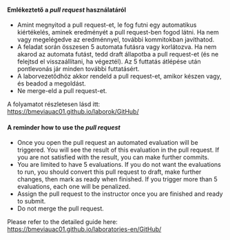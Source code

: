 #### Emlékeztető a _pull request_ használatáról

- Amint megnyitod a pull request-et, le fog futni egy automatikus kiértékelés, aminek eredményét a pull request-ben fogod látni. Ha nem vagy megelégedve az eredménnyel, további kommitokban javíthatod.
- A feladat során összesen 5 automata futásra vagy korlátozva. Ha nem akarod az automata futást, tedd draft állapotba a pull request-et (és ne felejtsd el visszaállítani, ha végeztél). Az 5 futtatás átlépése után pontlevonás jár minden további futtatásért.
- A laborvezetődhöz akkor rendeld a pull request-et, amikor készen vagy, és beadod a megoldást.
- Ne merge-eld a pull request-et.

A folyamatot részletesen lásd itt: <https://bmeviauac01.github.io/laborok/GitHub/>

#### A reminder how to use the _pull request_

- Once you open the pull request an automated evaluation will be triggered. You will see the result of this evaluation in the pull request. If you are not satisfied with the result, you can make further commits.
- You are limited to have 5 evaluations. If you do not want the evaluations to run, you should convert this pull request to draft, make further changes, then mark as ready when finished. If you trigger more than 5 evaluations, each one will be penalized.
- Assign the pull request to the instructor once you are finished and ready to submit.
- Do not merge the pull request.

Please refer to the detailed guide here: <https://bmeviauac01.github.io/laboratories-en/GitHub/>
